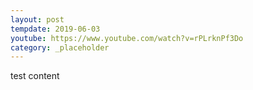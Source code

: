 ```yaml
---
layout: post
tempdate: 2019-06-03
youtube: https://www.youtube.com/watch?v=rPLrknPf3Do
category: _placeholder
---
```

test content